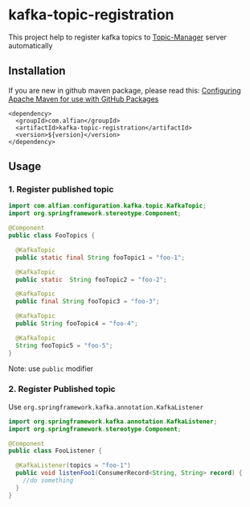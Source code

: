 # kafka-topic-registration

This project help to register kafka topics to 
[Topic-Manager](https://github.com/alfian853/topic-manager) server automatically

## Installation
If you are new in github maven package, please read this: 
[Configuring Apache Maven for use with GitHub Packages](https://help.github.com/en/packages/using-github-packages-with-your-projects-ecosystem/configuring-apache-maven-for-use-with-github-packages)
```
<dependency>
  <groupId>com.alfian</groupId>
  <artifactId>kafka-topic-registration</artifactId>
  <version>${version}</version>
</dependency>
```

## Usage

### 1. Register published topic
```java
import com.alfian.configuration.kafka.topic.KafkaTopic;
import org.springframework.stereotype.Component;

@Component
public class FooTopics {

  @KafkaTopic
  public static final String fooTopic1 = "foo-1";

  @KafkaTopic
  public static  String fooTopic2 = "foo-2";

  @KafkaTopic
  public final String fooTopic3 = "foo-3";

  @KafkaTopic
  public String fooTopic4 = "foo-4";

  @KafkaTopic
  String fooTopic5 = "foo-5";
}
```
Note: use ``public`` modifier

### 2. Register Published topic

Use ``org.springframework.kafka.annotation.KafkaListener``

```java
import org.springframework.kafka.annotation.KafkaListener;
import org.springframework.stereotype.Component;

@Component
public class FooListener {

  @KafkaListener(topics = "foo-1")
  public void listenFoo1(ConsumerRecord<String, String> record) {
    //do something
  }
}
```
